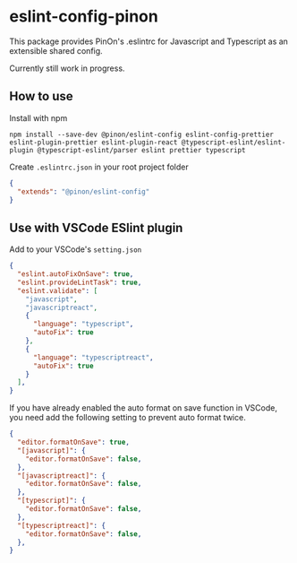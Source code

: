 # eslint-config-pinon

This package provides PinOn's .eslintrc for Javascript and Typescript as an extensible shared config.

Currently still work in progress.

## How to use
Install with npm
```
npm install --save-dev @pinon/eslint-config eslint-config-prettier eslint-plugin-prettier eslint-plugin-react @typescript-eslint/eslint-plugin @typescript-eslint/parser eslint prettier typescript
```

Create `.eslintrc.json` in your root project folder
```json
{
  "extends": "@pinon/eslint-config"
}
```

## Use with VSCode ESlint plugin
Add to your VSCode's `setting.json`

```json
{
  "eslint.autoFixOnSave": true,
  "eslint.provideLintTask": true,
  "eslint.validate": [
    "javascript",
    "javascriptreact",
    {
      "language": "typescript",
      "autoFix": true
    },
    {
      "language": "typescriptreact",
      "autoFix": true
    }
  ],
}
```

If you have already enabled the auto format on save function in VSCode, you need add the following setting to prevent auto format twice.

```json
{
  "editor.formatOnSave": true,
  "[javascript]": {
    "editor.formatOnSave": false,
  },
  "[javascriptreact]": {
    "editor.formatOnSave": false,
  },
  "[typescript]": {
    "editor.formatOnSave": false,
  },
  "[typescriptreact]": {
    "editor.formatOnSave": false,
  },
}
```

